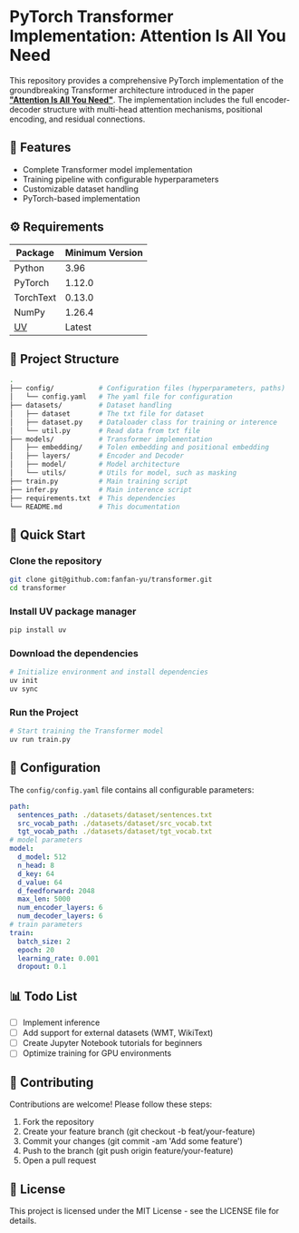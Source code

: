 # PyTorch Transformer Implementation: Attention Is All You Need

This repository provides a comprehensive PyTorch implementation of the groundbreaking Transformer architecture introduced in the paper [**"Attention Is All You Need"**](https://arxiv.org/abs/1706.03762). The implementation includes the full encoder-decoder structure with multi-head attention mechanisms, positional encoding, and residual connections.

## 🚀 Features
- Complete Transformer model implementation
- Training pipeline with configurable hyperparameters
- Customizable dataset handling
- PyTorch-based implementation

## ⚙️ Requirements
| Package       | Minimum Version |
|---------------|-----------------|
| Python        | 3.96            |
| PyTorch       | 1.12.0          |
| TorchText     | 0.13.0          |
| NumPy         | 1.26.4          |
| [UV](https://github.com/astral-sh/uv) | Latest          |

## 📂 Project Structure
```bash
.
├── config/           # Configuration files (hyperparameters, paths)
│   └── config.yaml   # The yaml file for configuration
├── datasets/         # Dataset handling
│   ├── dataset       # The txt file for dataset
│   ├── dataset.py    # Dataloader class for training or interence
│   └── util.py       # Read data from txt file
├── models/           # Transformer implementation
│   ├── embedding/    # Tolen embedding and positional embedding
│   ├── layers/       # Encoder and Decoder
│   ├── model/        # Model architecture
│   └── utils/        # Utils for model, such as masking
├── train.py          # Main training script
├── infer.py          # Main interence script
├── requirements.txt  # This dependencies
└── README.md         # This documentation
```

## 🚀 Quick Start

### Clone the repository
```bash
git clone git@github.com:fanfan-yu/transformer.git
cd transformer
```

### Install UV package manager
```bash
pip install uv
```

### Download the dependencies
```bash
# Initialize environment and install dependencies
uv init
uv sync
```

### Run the Project
```bash
# Start training the Transformer model
uv run train.py
```

## 🔧 Configuration
The `config/config.yaml` file contains all configurable parameters:
```yaml
path:
  sentences_path: ./datasets/dataset/sentences.txt
  src_vocab_path: ./datasets/dataset/src_vocab.txt
  tgt_vocab_path: ./datasets/dataset/tgt_vocab.txt
# model parameters
model:
  d_model: 512
  n_head: 8
  d_key: 64
  d_value: 64
  d_feedforward: 2048
  max_len: 5000
  num_encoder_layers: 6
  num_decoder_layers: 6
# train parameters
train:
  batch_size: 2
  epoch: 20
  learning_rate: 0.001
  dropout: 0.1
```
## 📊 Todo List
- [ ] Implement inference
- [ ] Add support for external datasets (WMT, WikiText)
- [ ] Create Jupyter Notebook tutorials for beginners
- [ ] Optimize training for GPU environments

## 🤝 Contributing
Contributions are welcome! Please follow these steps:

1. Fork the repository
2. Create your feature branch (git checkout -b feat/your-feature)
3. Commit your changes (git commit -am 'Add some feature')
4. Push to the branch (git push origin feature/your-feature)
5. Open a pull request

## 📜 License
This project is licensed under the MIT License - see the LICENSE file for details.
